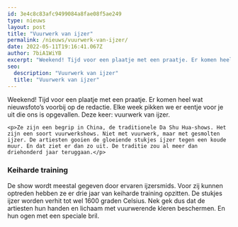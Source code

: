 ```yaml
---
id: 3e4c8c83afc9499084a8fae08f5ae249
type: nieuws
layout: post
title: "Vuurwerk van ijzer"
permalink: /nieuws/vuurwerk-van-ijzer/
date: 2022-05-11T19:16:41.067Z
author: 7biA1WiYB
excerpt: "Weekend! Tijd voor een plaatje met een praatje. Er komen heel wat nieuwsfoto’s voorbij op de redactie. Elke week pikken we er eentje voor je uit die ons is opgevallen. Deze keer: vuurwerk van ijzer.  "
seo:
  description: "Vuurwerk van ijzer"
  title: "Vuurwerk van ijzer"
---
```

Weekend! Tijd voor een plaatje met een praatje. Er komen heel wat nieuwsfoto’s voorbij op de redactie. Elke week pikken we er eentje voor je uit die ons is opgevallen. Deze keer: vuurwerk van ijzer.  

    <p>Ze zijn een begrip in China, de traditionele Da Shu Hua-shows. Het zijn een soort vuurwerkshows. Niet met vuurwerk, maar met gesmolten ijzer. De artiesten gooien de gloeiende stukjes ijzer tegen een koude muur. En dat ziet er dan zo uit. De traditie zou al meer dan driehonderd jaar teruggaan.</p>
<h3>Keiharde training</h3>
<p>De show wordt meestal gegeven door ervaren ijzersmids. Voor zij kunnen optreden hebben ze er drie jaar van keiharde training opzitten. De stukjes ijzer worden verhit tot wel 1600 graden Celsius. Nek gek dus dat de artiesten hun handen en lichaam met vuurwerende kleren beschermen. En hun ogen met een speciale bril.</p>  
